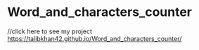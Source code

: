 # Word_and_characters_counter
//click here to see my project
 https://talibkhan42.github.io/Word_and_characters_counter/

